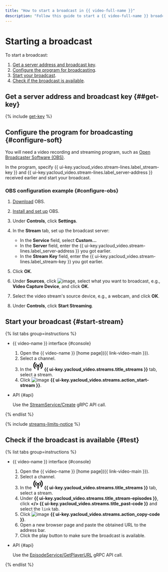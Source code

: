 ```yaml
---
title: "How to start a broadcast in {{ video-full-name }}"
description: "Follow this guide to start a {{ video-full-name }} broadcast."
---
```


# Starting a broadcast

To start a broadcast:
1. [Get a server address and broadcast key](#get-key).
1. [Configure the program for broadcasting](#configure-soft).
1. [Start your broadcast](#start-stream).
1. [Check if the broadcast is available](#test).

## Get a server address and broadcast key {##get-key}

{% include [get-key](../../../_includes/video/get-key.md) %}

## Configure the program for broadcasting {#configure-soft}

You will need a video recording and streaming program, such as [Open Broadcaster Software (OBS)](https://obsproject.com).

In the program, specify {{ ui-key.yacloud_video.stream-lines.label_stream-key }} and {{ ui-key.yacloud_video.stream-lines.label_server-address }} received earlier and start your broadcast.

### OBS configuration example {#configure-obs}

1. [Download](https://obsproject.com/download) OBS.
1. [Install and set up](https://obsproject.com/kb/category/1) OBS.
1. Under **Controls**, click **Settings**.
1. In the **Stream** tab, set up the broadcast server:

   * In the **Service** field, select **Custom...**
   * In the **Server** field, enter the {{ ui-key.yacloud_video.stream-lines.label_server-address }} you got earlier.
   * In the **Stream Key** field, enter the {{ ui-key.yacloud_video.stream-lines.label_stream-key }} you got earlier.

1. Click **OK**.
1. Under **Sources**, click ![image](../../../_assets/console-icons/plus.svg), select what you want to broadcast, e.g., **Video Capture Device**, and click **OK**.
1. Select the video stream's source device, e.g., a webcam, and click **OK**.
1. Under **Controls**, click **Start Streaming**.

## Start your broadcast {#start-stream}

{% list tabs group=instructions %}

- {{ video-name }} interface {#console}

   1. Open the {{ video-name }} [home page]({{ link-video-main }}).
   1. Select a channel.
   1. In the ![image](../../../_assets/console-icons/antenna-signal.svg) **{{ ui-key.yacloud_video.streams.title_streams }}** tab, select a stream.
   1. Click ![image](../../../_assets/console-icons/circle-play.svg) **{{ ui-key.yacloud_video.streams.action_start-stream }}**.

- API {#api}

   Use the [StreamService/Create](../../api-ref/grpc/stream_service.md#Create) gRPC API call.

{% endlist %}

{% include [streams-limits-notice](../../../_includes/video/streams-limits-notice.md) %}

## Check if the broadcast is available {#test}

{% list tabs group=instructions %}

- {{ video-name }} interface {#console}

   1. Open the {{ video-name }} [home page]({{ link-video-main }}).
   1. Select a channel.
   1. In the ![image](../../../_assets/console-icons/antenna-signal.svg) **{{ ui-key.yacloud_video.streams.title_streams }}** tab, select a stream.
   1. Under **{{ ui-key.yacloud_video.streams.title_stream-episodes }}**, click **</> {{ ui-key.yacloud_video.streams.title_past-code }}** and select the `link` tab.
   1. Click ![image](../../../_assets/console-icons/copy.svg) **{{ ui-key.yacloud_video.streams.action_copy-code }}**.
   1. Open a new browser page and paste the obtained URL to the address bar.
   1. Click the play button to make sure the broadcast is available.

- API {#api}

   Use the [EpisodeService/GetPlayerURL](../../api-ref/grpc/episode_service.md#GetPlayerURL) gRPC API call.

{% endlist %}